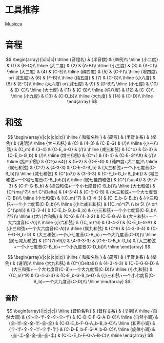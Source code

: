 # 工具推荐
[Musicca](https://musicca.com)

# 音程
$$
\begin{array}{|c|c|c|}
\hline
{音程名} & {半音数} & {举例}\\
\hline
{小二度} & {1} & {B-C}\\
\hline
{大二度} & {2} & {A-B}\\
\hline
{小三度} & {3} & {A-C}\\
\hline
{大三度} & {4} & {C-E}\\
\hline
{纯四度} & {5} & {C-F}\\
\hline
{增四度\ or\ 减五度} & {6} & {F-B}\\
\hline
{纯五度} & {7} & {C-G}\\
\hline
{小六度} & {8} & {E-C}\\
\hline
{大六度\ or\ 减七度} & {9} & {D-B}\\
\hline
{小七度} & {10} & {D-C}\\
\hline
{大七度} & {11} & {C-B}\\
\hline
{纯八度} & {12} & {C-C}\\
\hline
{小九度} & {13} & {C-D_b}\\
\hline
{大九度} & {14} & {C-D}\\
\hline
\end{array}
$$

# 和弦
$$
\begin{array}{|c|c|c|c|c|}
\hline
{ 和弦名称 } & {简写} & {半音关系} & {举例} & {说明}\\
\hline
{大三和弦} & {C} & {4-3} & {C-E-G} & {/}\\
\hline
{小三和弦} & {C_m} & {3-4} & {C-E_b-G} & {/}\\
\hline
{减三和弦} & {C^o} & {3-3} & {C-E_b-G_b} & {/}\\
\hline
{增三和弦} & {C^+} & {4-4} & {C-E-G^\\#} & {/}\\
\hline
{挂四和弦} & {C^{sus4}} & {5-2} & {C-F-G} & {纯四度+大二度}\\
\hline
{属七和弦} & {C^7} & {4-3-3} & {C-E-G-B_b} & {大三和弦+一个小七度音(C-B_b)}\\
\hline
{减七和弦} & {C^{o7}} & {3-3-3} & {C-E_b-G_b-B_{bb}} & {减三和弦+一个减七度音(C-B_{bb})}\\
\hline
{属七挂四和弦} & {C^{7sus4}} & {5-2-3} & {C-F-G-B_b} & {挂四和弦+一个小七度音(C-B_b)}\\
\hline
{大七和弦} & {C^{maj^7}\ or\ C^\Delta} & {4-3-4} & {C-E-G-B} & {大三和弦+一个大七度音(C-B)}\\
\hline
{小七和弦} & {{C_m}^7} & {3-4-3} & {C-E_b-G-B_b} & {小三和弦+一个小七度音(C-B_b)}\\
\hline
{小七减五和弦} & {{C_m}^{7\ (\ b\ 5\ )}\ or\ C^{\phi}} & {3-3-4} & {C-E_b-G_b-B_b} & {小三和弦+一个小七度音(C-B_b)\ ???}\\
\hline
{(大\ )六和弦} & {C^6} & {4-3-2} & {C-E-G-A} & {大三和弦+一个大六度音(C-A)}\\
\hline
{小六和弦} & {{C_m}^6} & {3-4-2} & {C-E_b-G-A} & {小三和弦+一个大六度音(C-A)}\\
\hline
{属九和弦} & {C^9} & {4-3-3-4} & {C-E-G-B_b-D} & {大三和弦+一个小七度音(C-B_b)+一个大九度音(C-D)}\\
\hline
{属七减九和弦} & {C^{7(b9)}} & {4-3-3-3} & {C-E-G-B_b-D_b} & {大三和弦+一个小七度音(C-B_b)+一个小九度音(C-D_b)}\\
\hline
\end{array}
$$

$$
\begin{array}{|c|c|c|c|c|}
\hline
{ 和弦名称 } & {简写} & {半音关系} & {举例} & {说明}\\
\hline
{大九和弦} & {C^{\Delta9}} & {4-3-4-3} & {C-E-G-B-D} & {大三和弦+一个大七度音(C-B)+一个大九度音(C-D)}\\
\hline
{小九和弦} & {{C_m}^9} & {3-4-3-4} & {C-E_b-G-B_b-D} & {小三和弦+一个小七度音(C-B_b)+一个大九度音(C-D)}\\
\hline
\end{array}
$$

## 音阶
$$
\begin{array}{|c|c|c|}
\hline
{音阶名称} & {音程关系} & {举例}\\
\hline
{自然大调} & {全-全-半-全-全-全-半} & {C-D-E-F-G-A-B-C}\\
\hline
{自然小调} & {全-半-全-全-半-全-全} & {C-D-E_b-F-G-A_b-B_b-C}\\
\hline
{和声小调} & {全-半-全-全-半-全半-半} & {C-D-E_b-F-G-A_b-B-C}\\
\hline
{旋律小调} & {全-半-全-全-全-全-半} & {C-D-E_b-F-G-A-B-C}\\
\hline
\end{array}
$$
